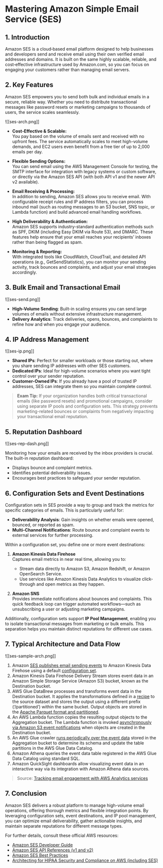 # Mastering Amazon Simple Email Service (SES)

## 1. Introduction

Amazon SES is a cloud‐based email platform designed to help businesses and developers send and receive email using their own verified email addresses and domains. It is built on the same highly scalable, reliable, and cost‑effective infrastructure used by Amazon.com, so you can focus on engaging your customers rather than managing email servers.

## 2. Key Features

Amazon SES empowers you to send both bulk and individual emails in a secure, reliable way. Whether you need to distribute transactional messages like password resets or marketing campaigns to thousands of users, the service scales seamlessly.

![[ses-arch.png]]

- **Cost‑Effective & Scalable:**  
    You pay based on the volume of emails sent and received with no upfront fees. The service automatically scales to meet high-volume demands, and EC2 users even benefit from a free tier of up to 2,000 emails per day.  
    
- **Flexible Sending Options:**  
    You can send email using the AWS Management Console for testing, the SMTP interface for integration with legacy systems or custom software, or directly via the Amazon SES API (with both API v1 and the newer API v2 available).  
    
- **Email Receiving & Processing:**  
    In addition to sending, Amazon SES allows you to receive email. With configurable receipt rules and IP address filters, you can process inbound mail (such as routing messages to an S3 bucket, SNS topic, or Lambda function) and build advanced email handling workflows.  
    
- **High Deliverability & Authentication:**  
    Amazon SES supports industry-standard authentication methods such as SPF, DKIM (including Easy DKIM via Route 53), and DMARC. These features help ensure that your email reaches your recipients’ inboxes rather than being flagged as spam.  
    
- **Monitoring & Reporting:**  
    With integrated tools like CloudWatch, CloudTrail, and detailed API operations (e.g., GetSendStatistics), you can monitor your sending activity, track bounces and complaints, and adjust your email strategies accordingly.

## 3. Bulk Email and Transactional Email

![[ses-send.png]]

- **High-Volume Sending**: Built-in scaling ensures you can send large volumes of emails without extensive infrastructure management.
- **Delivery Analytics**: Track deliveries, opens, bounces, and complaints to refine how and when you engage your audience.

## 4. IP Address Management

![[ses-ip.png]]

- **Shared IPs**: Perfect for smaller workloads or those starting out, where you share sending IP addresses with other SES customers.
- **Dedicated IPs**: Ideal for high-volume scenarios where you want tight control over your sender reputation.
- **Customer-Owned IPs**: If you already have a pool of trusted IP addresses, SES can integrate them so you maintain complete control.

> **Exam Tip:** If your organization handles both critical transactional emails (like password resets) and promotional campaigns, consider using separate IP pools and configuration sets. This strategy prevents marketing-related bounces or complaints from negatively impacting your transactional email reputation.

## 5. Reputation Dashboard

![[ses-rep-dash.png]]

Monitoring how your emails are received by the inbox providers is crucial. The built-in reputation dashboard:

- Displays bounce and complaint metrics.
- Identifies potential deliverability issues.
- Encourages best practices to safeguard your sender reputation.

## 6. Configuration Sets and Event Destinations

Configuration sets in SES provide a way to group and track the metrics for specific categories of emails. This is particularly useful for:

- **Deliverability Analysis**: Gain insights on whether emails were opened, bounced, or reported as spam.
- **Multi-Channel Notifications**: Route bounce and complaint events to external services for further processing.

Within a configuration set, you define one or more event destinations:

1. **Amazon Kinesis Data Firehose**  
    Captures email metrics in near real time, allowing you to:
    - Stream data directly to Amazon S3, Amazon Redshift, or Amazon OpenSearch Service.
    - Use services like Amazon Kinesis Data Analytics to visualize click-through and open metrics as they happen.

2. **Amazon SNS**  
    Provides immediate notifications about bounces and complaints. This quick feedback loop can trigger automated workflows—such as unsubscribing a user or adjusting marketing campaigns.

Additionally, configuration sets support **IP Pool Management**, enabling you to isolate transactional messages from marketing or bulk emails. This separation helps you maintain distinct reputations for different use cases.

## 7. Typical Architecture and Data Flow

![[ses-sample-arch.png]]

1. Amazon [SES publishes email sending events](https://docs.aws.amazon.com/ses/latest/dg/monitor-using-event-publishing.html) to Amazon Kinesis Data Firehose using a default [configuration set](https://docs.aws.amazon.com/ses/latest/dg/using-configuration-sets.html).
2. Amazon Kinesis Data Firehose Delivery Stream stores event data in an Amazon Simple Storage Service (Amazon S3) bucket, known as the Destination bucket.
3. AWS Glue DataBrew processes and transforms event data in the Destination bucket. It applies the transformations defined in a [recipe](https://docs.aws.amazon.com/databrew/latest/dg/recipes.html) to the source dataset and stores the output using a different prefix (‘/partitioned’) within the same bucket. Output objects are stored in the [Apache Parquet format and partitioned](https://docs.aws.amazon.com/databrew/latest/dg/jobs.recipe.html).
4. An AWS Lambda function copies the resulting output objects to the Aggregation bucket. The Lambda function is invoked [asynchronously via Amazon S3 event notifications](https://docs.aws.amazon.com/lambda/latest/dg/with-s3.html) when objects are created in the Destination bucket.
5. An AWS Glue crawler [runs periodically over the event data](https://docs.aws.amazon.com/glue/latest/dg/crawler-running.html) stored in the Aggregation bucket to determine its schema and update the table partitions in the AWS Glue Data Catalog.
6. Amazon Athena queries the event data table registered in the AWS Glue Data Catalog using standard SQL.
7. Amazon QuickSight dashboards allow visualizing event data in an interactive way via its integration with Amazon Athena data sources.

> Source: [Tracking email engagement with AWS Analytics services](https://aws.amazon.com/blogs/messaging-and-targeting/tracking-email-engagement-with-aws-analytics-services/)
## 7. Conclusion

Amazon SES delivers a robust platform to manage high-volume email operations, offering thorough metrics and flexible integration points. By leveraging configuration sets, event destinations, and IP pool management, you can optimize email deliverability, gather actionable insights, and maintain separate reputations for different message types. 

For further details, consult these official AWS resources:

- [Amazon SES Developer Guide](https://docs.aws.amazon.com/ses/latest/dg/)
- [Amazon SES API References (v1 and v2)](https://docs.aws.amazon.com/ses/latest/APIReference/)
- [Amazon SES Best Practices](https://docs.aws.amazon.com/ses/latest/dg/ses-best-practices.html)
- [Architecting for HIPAA Security and Compliance on AWS (including SES)](https://docs.aws.amazon.com/whitepapers/latest/architecting-hipaa-security-and-compliance-on-aws/amazon-simple-email-service-ses.html)